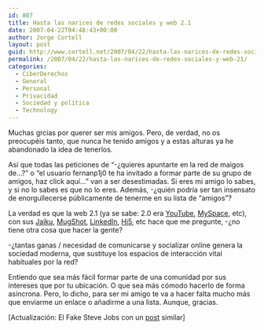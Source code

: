 ```yaml
---
id: 807
title: Hasta las narices de redes sociales y web 2.1
date: 2007-04-22T04:48:43+00:00
author: Jorge Cortell
layout: post
guid: http://www.cortell.net/2007/04/22/hasta-las-narices-de-redes-sociales-y-web-21/
permalink: /2007/04/22/hasta-las-narices-de-redes-sociales-y-web-21/
categories:
  - CiberDerechos
  - General
  - Personal
  - Privacidad
  - Sociedad y polí­tica
  - Technology
---
```

Muchas grcias por querer ser mis amigos. Pero, de verdad, no os preocupéis tanto, que nunca he tenido amigos y a estas alturas ya he abandonado la idea de tenerlos.

Así­ que todas las peticiones de &#8220;-¿quieres apuntarte en la red de maigos de&#8230;?&#8221; o &#8220;el usuario fernanp1j0 te ha invitado a formar parte de su grupo de amigos, haz click aquí­&#8230;&#8221; van a ser desestimadas. Si eres mi amigo lo sabes, y si no lo sabes es que no lo eres. Además, -¿quién podrí­a ser tan insensato de enorgullecerse públicamente de tenerme en su lista de &#8220;amigos&#8221;?
  
La verdad es que la web 2.1 (ya se sabe: 2.0 era <a target="_blank" title="youTube" href="http://www.youtube.com/">YouTube</a>, <a target="_blank" title="MySpace" href="http://www.myspace.com/">MySpace</a>, etc), con sus <a target="_blank" title="Jaiku" href="http://jaiku.com/">Jaiku</a>, <a target="_blank" title="MugShot" href="http://mugshot.org/main">MugShot</a>, <a target="_blank" title="LinkedIn" href="http://www.linkedin.com/">LinkedIn</a>, <a target="_blank" title="Hi5" href="http://www.hi5.com/">Hi5</a>, etc hace que me pregunte, -¿no tiene otra cosa que hacer la gente?
  
-¿tantas ganas / necesidad de comunicarse y socializar online genera la sociedad moderna, que sustituye los espacios de interacción vital habituales por la red?

Entiendo que sea más fácil formar parte de una comunidad por sus intereses que por tu ubicación. O que sea más cómodo hacerlo de forma así­ncrona. Pero, lo dicho, para ser mi amigo te va a hacer falta mucho más que enviarme un enlace o añadirme a una lista. Aunque, gracias.

[Actualización: El Fake Steve Jobs con un <a target="_blank" title="Post Fake Steve Jobs" href="http://fakesteve.blogspot.com/2007/06/no-i-will-not-join-friggin-facebook-and.html">post</a> similar]